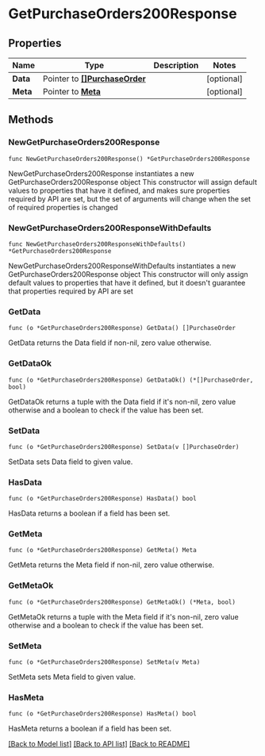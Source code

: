 # GetPurchaseOrders200Response

## Properties

Name | Type | Description | Notes
------------ | ------------- | ------------- | -------------
**Data** | Pointer to [**[]PurchaseOrder**](PurchaseOrder.md) |  | [optional] 
**Meta** | Pointer to [**Meta**](Meta.md) |  | [optional] 

## Methods

### NewGetPurchaseOrders200Response

`func NewGetPurchaseOrders200Response() *GetPurchaseOrders200Response`

NewGetPurchaseOrders200Response instantiates a new GetPurchaseOrders200Response object
This constructor will assign default values to properties that have it defined,
and makes sure properties required by API are set, but the set of arguments
will change when the set of required properties is changed

### NewGetPurchaseOrders200ResponseWithDefaults

`func NewGetPurchaseOrders200ResponseWithDefaults() *GetPurchaseOrders200Response`

NewGetPurchaseOrders200ResponseWithDefaults instantiates a new GetPurchaseOrders200Response object
This constructor will only assign default values to properties that have it defined,
but it doesn't guarantee that properties required by API are set

### GetData

`func (o *GetPurchaseOrders200Response) GetData() []PurchaseOrder`

GetData returns the Data field if non-nil, zero value otherwise.

### GetDataOk

`func (o *GetPurchaseOrders200Response) GetDataOk() (*[]PurchaseOrder, bool)`

GetDataOk returns a tuple with the Data field if it's non-nil, zero value otherwise
and a boolean to check if the value has been set.

### SetData

`func (o *GetPurchaseOrders200Response) SetData(v []PurchaseOrder)`

SetData sets Data field to given value.

### HasData

`func (o *GetPurchaseOrders200Response) HasData() bool`

HasData returns a boolean if a field has been set.

### GetMeta

`func (o *GetPurchaseOrders200Response) GetMeta() Meta`

GetMeta returns the Meta field if non-nil, zero value otherwise.

### GetMetaOk

`func (o *GetPurchaseOrders200Response) GetMetaOk() (*Meta, bool)`

GetMetaOk returns a tuple with the Meta field if it's non-nil, zero value otherwise
and a boolean to check if the value has been set.

### SetMeta

`func (o *GetPurchaseOrders200Response) SetMeta(v Meta)`

SetMeta sets Meta field to given value.

### HasMeta

`func (o *GetPurchaseOrders200Response) HasMeta() bool`

HasMeta returns a boolean if a field has been set.


[[Back to Model list]](../README.md#documentation-for-models) [[Back to API list]](../README.md#documentation-for-api-endpoints) [[Back to README]](../README.md)


